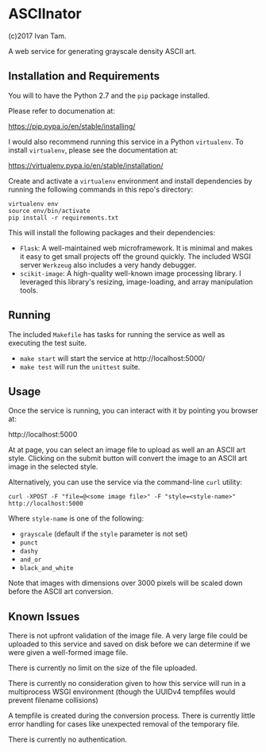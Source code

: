 ASCIInator
==========
(c)2017 Ivan Tam.

A web service for generating grayscale density ASCII art.

Installation and Requirements
-----------------------------

You will to have the Python 2.7 and the `pip` package installed.

Please refer to documenation at:

https://pip.pypa.io/en/stable/installing/

I would also recommend running this service in a Python `virtualenv`.
To install `virtualenv`, please see the documentation at:

https://virtualenv.pypa.io/en/stable/installation/

Create and activate a `virtualenv` environment and install dependencies by
running the following commands in this repo's directory:

```
virtualenv env
source env/bin/activate
pip install -r requirements.txt
```

This will install the following packages and their dependencies:

* `Flask`: A well-maintained web microframework. It is minimal and makes it
  easy to get small projects off the ground quickly. The included WSGI server
  `Werkzeug` also includes a very handy debugger.
* `scikit-image`: A high-quality well-known image processing library. I
  leveraged this library's resizing, image-loading, and array manipulation tools.

Running
-------

The included `Makefile` has tasks for running the service as well as
executing the test suite.

* `make start` will start the service at http://localhost:5000/
* `make test` will run the `unittest` suite.

Usage
-----

Once the service is running, you can interact with it by pointing you browser
at:

http://localhost:5000

At at page, you can select an image file to upload as well an an ASCII art
style. Clicking on the submit button will convert the image to an ASCII art
image in the selected style.

Alternatively, you can use the service via the command-line `curl` utility:

```
curl -XPOST -F "file=@<some image file>" -F "style=<style-name>" http://localhost:5000
```

Where `style-name` is one of the following:
* `grayscale` (default if the `style` parameter is not set)
* `punct`
* `dashy`
* `and_or`
* `black_and_white`

Note that images with dimensions over 3000 pixels will be scaled down
before the ASCII art conversion.


Known Issues
------------

There is not upfront validation of the image file. A very large file could be
uploaded to this service and saved on disk before we can determine if we
were given a well-formed image file.

There is currently no limit on the size of the file uploaded.

There is currently no consideration given to how this service will run in a
multiprocess WSGI environment (though the UUIDv4 tempfiles would prevent
filename collisions)

A tempfile is created during the conversion process. There is currently little
error handling for cases like unexpected removal of the temporary file.

There is currently no authentication.
